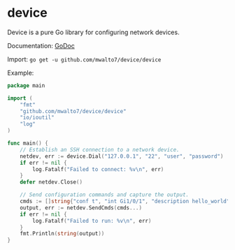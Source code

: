 # device

Device is a pure Go library for configuring network devices.

Documentation: [GoDoc](https://godoc.org/github.com/mwalto7/device/device)

Import: `go get -u github.com/mwalto7/device/device`

Example:

```go
package main

import (
    "fmt"
    "github.com/mwalto7/device/device"
    "io/ioutil"
    "log"
)

func main() {
    // Establish an SSH connection to a network device.
    netdev, err := device.Dial("127.0.0.1", "22", "user", "password")
    if err != nil {
        log.Fatalf("Failed to connect: %v\n", err)
    }
    defer netdev.Close()

    // Send configuration commands and capture the output.
    cmds := []string{"conf t", "int Gi1/0/1", "description hello_world", "exit", "exit"}
    output, err := netdev.SendCmds(cmds...)
    if err != nil {
        log.Fatalf("Failed to run: %v\n", err)
    }
    fmt.Println(string(output))
}
```
